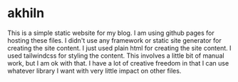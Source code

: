 # akhiln

This is a simple static website for my blog. I am using github pages for hosting these files. I didn't use any framework or static site generator for creating the site content. I just used plain html for creating the site content. I used tailwindcss for styling the content. This involves a little bit of manual work, but I am ok with that. I have a lot of creative freedom in that I can use whatever library I want with very little impact on other files. 

